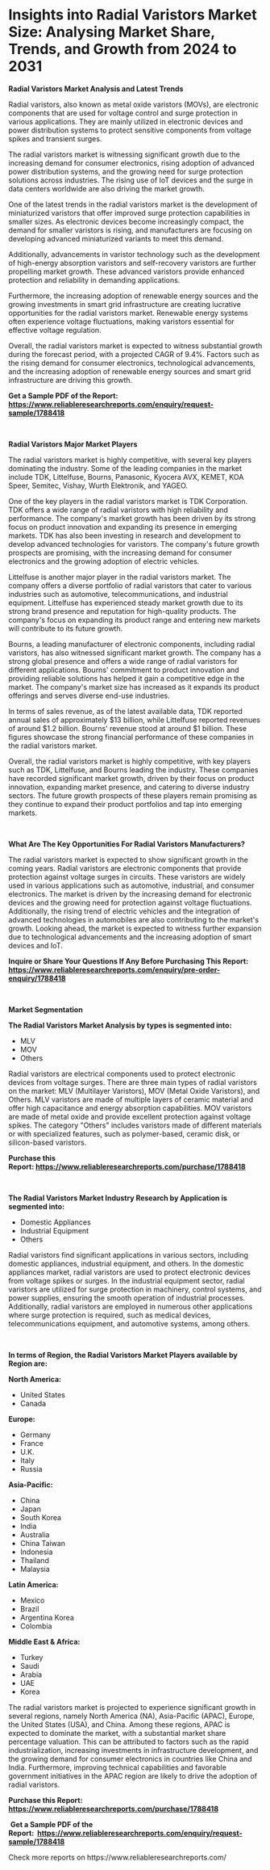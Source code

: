 <p><h1>Insights into Radial Varistors Market Size: Analysing Market Share, Trends, and Growth from 2024 to 2031</h1></p><p><strong>Radial Varistors Market Analysis and Latest Trends</strong></p>
<p><p>Radial varistors, also known as metal oxide varistors (MOVs), are electronic components that are used for voltage control and surge protection in various applications. They are mainly utilized in electronic devices and power distribution systems to protect sensitive components from voltage spikes and transient surges.</p><p>The radial varistors market is witnessing significant growth due to the increasing demand for consumer electronics, rising adoption of advanced power distribution systems, and the growing need for surge protection solutions across industries. The rising use of IoT devices and the surge in data centers worldwide are also driving the market growth.</p><p>One of the latest trends in the radial varistors market is the development of miniaturized varistors that offer improved surge protection capabilities in smaller sizes. As electronic devices become increasingly compact, the demand for smaller varistors is rising, and manufacturers are focusing on developing advanced miniaturized variants to meet this demand.</p><p>Additionally, advancements in varistor technology such as the development of high-energy absorption varistors and self-recovery varistors are further propelling market growth. These advanced varistors provide enhanced protection and reliability in demanding applications.</p><p>Furthermore, the increasing adoption of renewable energy sources and the growing investments in smart grid infrastructure are creating lucrative opportunities for the radial varistors market. Renewable energy systems often experience voltage fluctuations, making varistors essential for effective voltage regulation.</p><p>Overall, the radial varistors market is expected to witness substantial growth during the forecast period, with a projected CAGR of 9.4%. Factors such as the rising demand for consumer electronics, technological advancements, and the increasing adoption of renewable energy sources and smart grid infrastructure are driving this growth.</p></p>
<p><strong>Get a Sample PDF of the Report:&nbsp; <a href="https://www.reliableresearchreports.com/enquiry/request-sample/1788418">https://www.reliableresearchreports.com/enquiry/request-sample/1788418</a></strong></p>
<p>&nbsp;</p>
<p><strong>Radial Varistors Major Market Players</strong></p>
<p><p>The radial varistors market is highly competitive, with several key players dominating the industry. Some of the leading companies in the market include TDK, Littelfuse, Bourns, Panasonic, Kyocera AVX, KEMET, KOA Speer, Semitec, Vishay, Wurth Elektronik, and YAGEO.</p><p>One of the key players in the radial varistors market is TDK Corporation. TDK offers a wide range of radial varistors with high reliability and performance. The company's market growth has been driven by its strong focus on product innovation and expanding its presence in emerging markets. TDK has also been investing in research and development to develop advanced technologies for varistors. The company's future growth prospects are promising, with the increasing demand for consumer electronics and the growing adoption of electric vehicles.</p><p>Littelfuse is another major player in the radial varistors market. The company offers a diverse portfolio of radial varistors that cater to various industries such as automotive, telecommunications, and industrial equipment. Littelfuse has experienced steady market growth due to its strong brand presence and reputation for high-quality products. The company's focus on expanding its product range and entering new markets will contribute to its future growth. </p><p>Bourns, a leading manufacturer of electronic components, including radial varistors, has also witnessed significant market growth. The company has a strong global presence and offers a wide range of radial varistors for different applications. Bourns' commitment to product innovation and providing reliable solutions has helped it gain a competitive edge in the market. The company's market size has increased as it expands its product offerings and serves diverse end-use industries.</p><p>In terms of sales revenue, as of the latest available data, TDK reported annual sales of approximately $13 billion, while Littelfuse reported revenues of around $1.2 billion. Bourns' revenue stood at around $1 billion. These figures showcase the strong financial performance of these companies in the radial varistors market.</p><p>Overall, the radial varistors market is highly competitive, with key players such as TDK, Littelfuse, and Bourns leading the industry. These companies have recorded significant market growth, driven by their focus on product innovation, expanding market presence, and catering to diverse industry sectors. The future growth prospects of these players remain promising as they continue to expand their product portfolios and tap into emerging markets.</p></p>
<p>&nbsp;</p>
<p><strong>What Are The Key Opportunities For Radial Varistors Manufacturers?</strong></p>
<p><p>The radial varistors market is expected to show significant growth in the coming years. Radial varistors are electronic components that provide protection against voltage surges in circuits. These varistors are widely used in various applications such as automotive, industrial, and consumer electronics. The market is driven by the increasing demand for electronic devices and the growing need for protection against voltage fluctuations. Additionally, the rising trend of electric vehicles and the integration of advanced technologies in automobiles are also contributing to the market's growth. Looking ahead, the market is expected to witness further expansion due to technological advancements and the increasing adoption of smart devices and IoT.</p></p>
<p><strong>Inquire or Share Your Questions If Any Before Purchasing This Report: <a href="https://www.reliableresearchreports.com/enquiry/pre-order-enquiry/1788418">https://www.reliableresearchreports.com/enquiry/pre-order-enquiry/1788418</a></strong></p>
<p>&nbsp;</p>
<p><strong>Market Segmentation</strong></p>
<p><strong>The Radial Varistors Market Analysis by types is segmented into:</strong></p>
<p><ul><li>MLV</li><li>MOV</li><li>Others</li></ul></p>
<p><p>Radial varistors are electrical components used to protect electronic devices from voltage surges. There are three main types of radial varistors on the market: MLV (Multilayer Varistors), MOV (Metal Oxide Varistors), and Others. MLV varistors are made of multiple layers of ceramic material and offer high capacitance and energy absorption capabilities. MOV varistors are made of metal oxide and provide excellent protection against voltage spikes. The category "Others" includes varistors made of different materials or with specialized features, such as polymer-based, ceramic disk, or silicon-based varistors.</p></p>
<p><strong>Purchase this Report:&nbsp;<a href="https://www.reliableresearchreports.com/purchase/1788418">https://www.reliableresearchreports.com/purchase/1788418</a></strong></p>
<p>&nbsp;</p>
<p><strong>The Radial Varistors Market Industry Research by Application is segmented into:</strong></p>
<p><ul><li>Domestic Appliances</li><li>Industrial Equipment</li><li>Others</li></ul></p>
<p><p>Radial varistors find significant applications in various sectors, including domestic appliances, industrial equipment, and others. In the domestic appliances market, radial varistors are used to protect electronic devices from voltage spikes or surges. In the industrial equipment sector, radial varistors are utilized for surge protection in machinery, control systems, and power supplies, ensuring the smooth operation of industrial processes. Additionally, radial varistors are employed in numerous other applications where surge protection is required, such as medical devices, telecommunications equipment, and automotive systems, among others.</p></p>
<p>&nbsp;</p>
<p><strong>In terms of Region, the Radial Varistors Market Players available by Region are:</strong></p>
<p>
    <p> <strong> North America: </strong>
        <ul>
            <li>United States</li>
            <li>Canada</li>
        </ul>
        </p> 
    <p> <strong> Europe: </strong>
        <ul>
            <li>Germany</li>
            <li>France</li>
            <li>U.K.</li>
            <li>Italy</li>
            <li>Russia</li>
        </ul>
        </p> 
    <p> <strong> Asia-Pacific: </strong>
        <ul>
            <li>China</li>
            <li>Japan</li>
            <li>South Korea</li>
            <li>India</li>
            <li>Australia</li>
            <li>China Taiwan</li>
            <li>Indonesia</li>
            <li>Thailand</li>
            <li>Malaysia</li>
        </ul>
        </p> 
    <p> <strong> Latin America: </strong>
        <ul>
            <li>Mexico</li>
            <li>Brazil</li>
            <li>Argentina Korea</li>
            <li>Colombia</li>
        </ul>
        </p> 
    <p> <strong> Middle East & Africa: </strong>
        <ul>
            <li>Turkey</li>
            <li>Saudi</li>
            <li>Arabia</li>
            <li>UAE</li>
            <li>Korea</li>
        </ul>
    </p>
    </p>
<p><p>The radial varistors market is projected to experience significant growth in several regions, namely North America (NA), Asia-Pacific (APAC), Europe, the United States (USA), and China. Among these regions, APAC is expected to dominate the market, with a substantial market share percentage valuation. This can be attributed to factors such as the rapid industrialization, increasing investments in infrastructure development, and the growing demand for consumer electronics in countries like China and India. Furthermore, improving technical capabilities and favorable government initiatives in the APAC region are likely to drive the adoption of radial varistors.</p></p>
<p><strong>Purchase this Report: <a href="https://www.reliableresearchreports.com/purchase/1788418">https://www.reliableresearchreports.com/purchase/1788418</a></strong></p>
<p>&nbsp;<strong>Get a Sample PDF of the Report:&nbsp;&nbsp;<a href="https://www.reliableresearchreports.com/enquiry/request-sample/1788418">https://www.reliableresearchreports.com/enquiry/request-sample/1788418</a></strong></p>
<p><strong></strong></p>
<p>Check more reports on https://www.reliableresearchreports.com/</p>